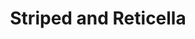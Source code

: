 ---
label: 
title: "Striped and Reticella"
order: 400
layout: table-of-contents
presentation: grid
---